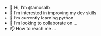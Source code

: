- 👋 Hi, I’m @amosalb
- 👀 I’m interested in improving my dev skills
- 🌱 I’m currently learning python
- 💞️ I’m looking to collaborate on ...
- 📫 How to reach me ...

<!---
amosalb/amosalb is a ✨ special ✨ repository because its `README.md` (this file) appears on your GitHub profile.
You can click the Preview link to take a look at your changes.
--->
